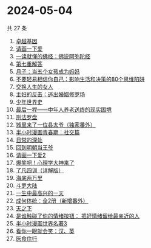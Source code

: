 # 2024-05-04

共 27 条

<!-- BEGIN WEREAD -->
<!-- 最后更新时间 2024-05-04 10:08:19 +0800 -->
1. [卓越基因](https://weread.qq.com/web/bookDetail/45332740813ab8c2cg017d32)
1. [请画一下爱](https://weread.qq.com/web/bookDetail/6e8327f0813ab6b1bg014d38)
1. [一读就懂的佛经：佛说阿弥陀经](https://weread.qq.com/web/bookDetail/ab832510813ab8b1dg014fbe)
1. [第七重解答](https://weread.qq.com/web/bookDetail/6e732530813ab8cf4g014219)
1. [月子：当五个女孩成为妈妈](https://weread.qq.com/web/bookDetail/8ac32350813ab8cf1g0129bd)
1. [不要轻易相信你自己：影响生活和决策的80个思维陷阱](https://weread.qq.com/web/bookDetail/6b532940813ab8cc8g015d3c)
1. [交换人生的女人](https://weread.qq.com/web/bookDetail/443328c0813ab8be2g0150e8)
1. [主妇的反击：逃出婚姻修罗场](https://weread.qq.com/web/bookDetail/26e32da0813ab8c3dg01164d)
1. [少年世界史](https://weread.qq.com/web/bookDetail/ea6323f0813ab85d9g011ec4)
1. [最后一程——中年人养老送终的现实困境](https://weread.qq.com/web/bookDetail/aa0326e0813ab8bc8g016d55)
1. [刑法罗盘](https://weread.qq.com/web/bookDetail/7e732cb0813ab6e29g018f8a)
1. [城里来了一位县太爷（独家番外）](https://weread.qq.com/web/bookDetail/80332370813ab8c1dg011b1e)
1. [半小时漫画青春期：社交篇](https://weread.qq.com/web/bookDetail/43532df0813ab8bdcg012734)
1. [日常的深处](https://weread.qq.com/web/bookDetail/60d32150813ab872eg0185d3)
1. [回到明朝当王爷](https://weread.qq.com/web/bookDetail/ff532e4057b8a6ff51d87a2)
1. [请画一下爱2](https://weread.qq.com/web/bookDetail/64332740813ab8c3dg013f89)
1. [爆笑吧！心理学大神来了](https://weread.qq.com/web/bookDetail/133327c071e745231336a6f)
1. [了凡四训（详解版）](https://weread.qq.com/web/bookDetail/e3532ed0718f96e3e355fdc)
1. [海底两万里](https://weread.qq.com/web/bookDetail/aad321e07268789aaade032)
1. [斗罗大陆](https://weread.qq.com/web/bookDetail/3f832f105724353f8a62cda)
1. [一生中最高兴的一天](https://weread.qq.com/web/bookDetail/06232610718048ed062d285)
1. [成何体统：全2册（新增番外）](https://weread.qq.com/web/bookDetail/e19325a0813ab6fefg010a1c)
1. [天之下](https://weread.qq.com/web/bookDetail/4de326a0721770aa4de95f4)
1. [是谁触碰了你的情绪按钮： 把好情绪留给最亲近的人](https://weread.qq.com/web/bookDetail/fb5323a0724b1404fb528b4)
1. [半小时漫画世界名著3](https://weread.qq.com/web/bookDetail/d4a32840813ab777dg011f08)
1. [看你一眼就会笑：汉、英](https://weread.qq.com/web/bookDetail/4f4321f0813ab73d2g010f15)
1. [医食住行](https://weread.qq.com/web/bookDetail/07032d00813ab8b08g014691)
<!-- END WEREAD -->